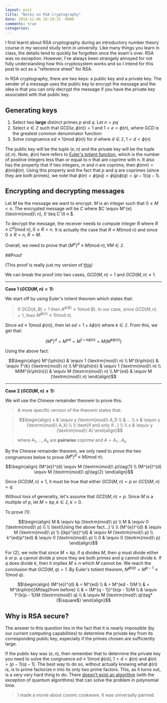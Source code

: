 ```yaml
---
layout: post
title: "Notes on RSA Cryptography"
date: 2014-12-06 16:10:31 -0800
comments: true
categories: 
---
```


I first learnt about RSA cryptography during an introductory number theory course in my second study term in university. Like many things you learn in class, the details tend to quickly be forgotten once the exam's over. RSA was no exception. However, I've always been strangely annoyed for not fully understanding how this cryptosystem works and so I intend for this post to act as a "reference sheet" for RSA.

In RSA cryptography, there are two keys: a public key and a private key. The sender of a message uses the public key to encrypt the message and the idea is that you can only decrypt the message if you have the private key associated with that public key.

## Generating keys

1. Select two **large** distinct primes $p$ and $q$. Let $n = pq$
2. Select $e \in \mathbb{Z}$ such that $GCD(e, \phi(n)) = 1$ and $1 \lt e \lt \phi(n)$, where $GCD$ is the greatest common denominator function
3. Solve congruence $ed \equiv 1 (\textrm{mod}\ \phi(n))$ for $d$ where $d \in \mathbb{Z}, 1 < d < \phi(n)$

The public key will be the tuple $(e, n)$ and the private key will be the tuple $(d, n)$. Note, $\phi(n)$ here refers to [Euler's totient function](http://en.wikipedia.org/wiki/Euler%27s_totient_function), which is the number of positive integers less than or equal to n that are coprime with n. It also has the property that if two integers, $m$ and $n$ are coprime, then $\phi(mn) = \phi(m)\phi(n)$. Using this property and the fact that $p$ and $q$ are coprimes (since they are both primes), we note that $\phi(n) = \phi(pq) = \phi(p)\phi(q) = (p - 1)(q - 1)$.

## Encrypting and decrypting messages

Let $M$ be the message we want to encrypt. $M$ is an integer such that $0 \leq M \lt n$. The encrypted message will be $C$ where $C \equiv M^{e} (\textrm{mod}\ n), 0 \leq C \lt n \$.

To decrypt the message, the receiver needs to compute integer $R$ where $R \equiv C^{d} (\textrm{mod}\ n), 0 \leq R \lt n$. It is actually the case that $R \equiv M (\textrm{mod}\ n)$ and since $0 \leq R \lt n$, $R = M$.

Overall, we need to prove that $(M^{e})^{d} \equiv M (\textrm{mod}\ n), \forall M \in \mathbb{Z}$.

##Proof

(This proof is really just my version of [this](http://crypto.stackexchange.com/questions/2884/rsa-proof-of-correctness))

We can break the proof into two cases, $GCD(M, n) = 1$ and $GCD(M, n) \neq 1$.

---

**Case 1 ($GCD(M, n) = 1$):**

We start off by using Euler's totient theorem which states that:

> If $GCD(A, B) = 1$ then $A^{\phi(B)} \equiv 1 (\textrm{mod}\ B)$. In our case, since $GCD(M, n) = 1$, then $M^{\phi(n)} \equiv 1 (\textrm{mod}\ n)$.

Since $ed \equiv 1 (\textrm{mod}\ \phi(n))$, then let $ed = 1 + k\phi(n)$ where $k \in \mathbb{Z}$. From this, we get that: 

$$(M^{e})^{d} = M^{ed} = M^{1 + k\phi(n)} = M(M^{k\phi(n)})$$

Using the above fact:

$$\begin{align}
M^{\phi(n)} & \equiv 1 (\textrm{mod}\ n) \\
M^{k\phi(n)} & \equiv 1^{k} (\textrm{mod}\ n) \\
M^{k\phi(n)} & \equiv 1 (\textrm{mod}\ n) \\
M(M^{k\phi(n)}) & \equiv M (\textrm{mod}\ n) \\
M^{ed} & \equiv M (\textrm{mod}\ n)
\end{align}$$

---

**Case 2 ($GCD(M, n) \neq 1$):**

We will use the Chinese remainder theorem to prove this. 

> A more specific version of the theorem states that:

> $$\begin{align}
> x & \equiv y (\textrm{mod}\ A_1) \\
> & ... \\
> x & \equiv y (\textrm{mod}\ A_k) \\
> \\
> \text{if and only if...} \\
> \\
> x & \equiv y (\textrm{mod}\ A)
> \end{align}$$

> where $A_1, ..., A_k$ are **pairwise** coprime and $A = A_1...A_k$.

By the Chinese remainder theorem, we only need to prove the two congruences below to prove $(M^{e})^{d} \equiv M (\textrm{mod}\ n)$: 

$$\begin{align}
(M^{e})^{d} \equiv M (\textrm{mod}\ p)\tag{1} \\
(M^{e})^{d} \equiv M (\textrm{mod}\ q)\tag{2}
\end{align}$$

Since $GCD(M, n) \neq 1$, it must be true that either $GCD(M, n) = p$ or $GCD(M, n) = q$.

Without loss of generality, let's assume that $GCD(M, n) = p$. Since $M$ is a multiple of $p$, let $M = kp, k \in \mathbb{Z}, k \gt 0$.

To prove (1):

$$\begin{align}
M & \equiv kp (\textrm{mod}\ p) \\
M & \equiv 0 (\textrm{mod}\ p) \\
\\
\text{Using the above fact...} \\
\\
(M^{e})^{d} & \equiv M (\textrm{mod}\ p) \\
((kp)^{e})^{d} & \equiv M (\textrm{mod}\ p) \\
k^{ed}p^{ed} & \equiv 0 (\textrm{mod}\ p) \\
0 & \equiv 0 (\textrm{mod}\ p)
\end{align}$$

For (2), we note that since $M = kp$, if $q$ divides $M$, then $q$ must divide either $k$ or $p$. $q$ cannot divide $p$ since they are both primes and $q$ cannot divide $k$. If $q$ does divide $k$, then it implies $M \geq n$ which $M$ cannot be. We reach the conclusion that $GCD(M, q) = 1$. By Euler's totient theorem, $M^{\phi(q)} = M^{q - 1} \equiv 1 (\textrm{mod}\ q)$.

$$\begin{align}
(M^{e})^{d} & = M^{ed} \\
& = M^{ed - 1}M \\
& = M^{k\phi(n)}M\tag{from before} \\
& = (M^{q - 1})^{k(p - 1)}M \\
& \equiv 1^{k(p - 1)}M (\textrm{mod}\ q) \\
& \equiv M (\textrm{mod}\ q)\tag*{$\square$}
\end{align}$$

## Why is RSA secure?

The answer to this question lies in the fact that it is nearly impossible (by our current computing capabilities) to determine the private key from its corresponding public key, especially if the primes chosen are sufficiently large.

If the public key was $(e, n)$, then remember that to determine the private key you need to solve the congruence $ed \equiv 1 (\textrm{mod}\ \phi(n)), 1 \lt d \lt \phi(n)\ \text{and}\ \phi(n) = (p - 1)(q - 1)$. The best way to do so, without actually knowing what $\phi(n)$ is, is to prime factorize $n$ into its only two prime factors. This, as it turns out, is a very very hard thing to do. There [doesn't exist an algorithm](http://en.wikipedia.org/wiki/Integer_factorization) (with the exception of quantum algorithms) that can solve the problem in polynomial time.

> I made a movie about cosmic cookware. It was universally panned.